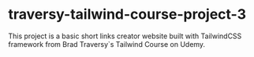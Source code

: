 # traversy-tailwind-course-project-3
This project is a basic short links creator website built with TailwindCSS framework from Brad Traversy`s Tailwind Course on Udemy. 
